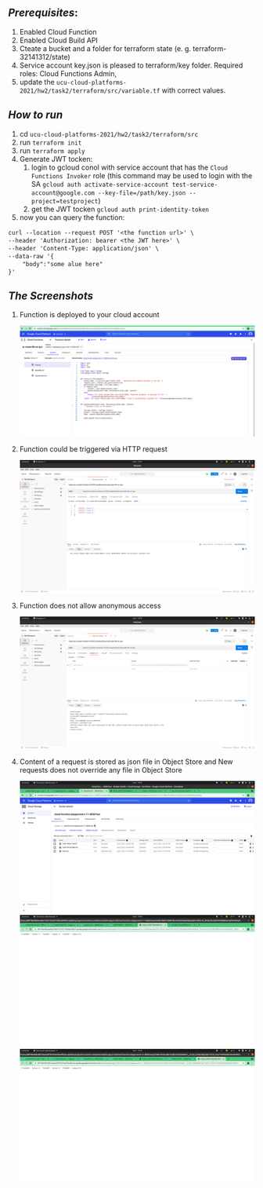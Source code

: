 ## *Prerequisites*: 
1. Enabled Cloud Function 
1. Enabled Cloud Build API 
1. Cteate a bucket and a folder for terraform state (e. g. terraform-32141312/state)
1. Service account key.json is pleased to terraform/key folder. Required roles: Cloud Functions Admin, 
1. update the `ucu-cloud-platforms-2021/hw2/task2/terraform/src/variable.tf` with correct values.


## *How to run*
1. cd `ucu-cloud-platforms-2021/hw2/task2/terraform/src`
1. run 
`terraform init`
1. run
`terraform apply`
1.  Generate JWT tocken:
	1. login to gcloud conol with service account that has the `Cloud Functions Invoker` role (this command may be used to login with the SA `gcloud auth activate-service-account test-service-account@google.com --key-file=/path/key.json --project=testproject`)
	1. get the JWT tocken `gcloud auth print-identity-token`
1. now you can query the function:

```
curl --location --request POST '<the function url>' \
--header 'Authorization: bearer <the JWT here>' \
--header 'Content-Type: application/json' \
--data-raw '{
    "body":"some alue here"
}'
```

## *The Screenshots*
1. Function is deployed to your cloud account

	![alt text](https://github.com/OrestOhorodnyk/ucu-cloud-platforms-2021/blob/main/hw2/task2/screenshots/code.png?raw=true)

1. Function could be triggered via HTTP request

	![alt text](https://github.com/OrestOhorodnyk/ucu-cloud-platforms-2021/blob/main/hw2/task2/screenshots/with-jwt.png?raw=true)

1. Function does not allow anonymous access

	![alt text](https://github.com/OrestOhorodnyk/ucu-cloud-platforms-2021/blob/main/hw2/task2/screenshots/no-jwt.png?raw=true)

1. Content of a request is stored as json file in Object Store and New requests does not override any file in Object Store

	![alt text](https://github.com/OrestOhorodnyk/ucu-cloud-platforms-2021/blob/main/hw2/task2/screenshots/gcs.png?raw=true)
	![alt text](https://github.com/OrestOhorodnyk/ucu-cloud-platforms-2021/blob/main/hw2/task2/screenshots/content1.png?raw=true)
	![alt text](https://github.com/OrestOhorodnyk/ucu-cloud-platforms-2021/blob/main/hw2/task2/screenshots/content2.png?raw=true)